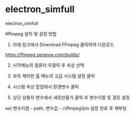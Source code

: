 # electron_simfull
electron_simfull

#ffmpeg 설치 및 설정 방법
1. 아래 링크에서 Download FFmpeg 클릭하여 다운로드

https://ffmpeg.zeranoe.com/builds/

2. 시작메뉴의 컴퓨터 우클릭 후 속성 선택

3. 좌측 제어판 홈 메뉴의 고급 시스템 설정 클릭

4. 시스템 속성 팝업에서 환경변수 클릭

5. 상단 상용자 변수에서 새로만들기 클릭 후 변수이름 및 경로 설정

ex) 변수이름 - path, 변수값 - i:\ffmpeg\bin 설정 완료 후 재부팅
